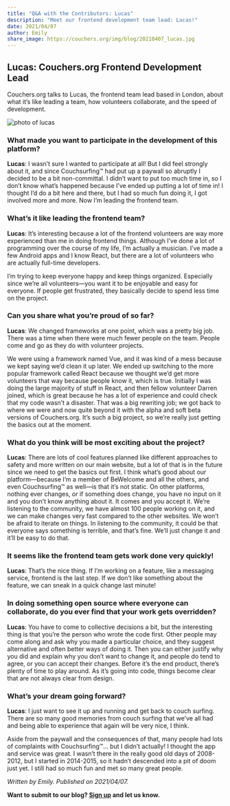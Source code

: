 ```yaml
---
title: "Q&A with the Contributors: Lucas"
description: "Meet our frontend development team lead: Lucas!"
date: 2021/04/07
author: Emily
share_image: https://couchers.org/img/blog/20210407_lucas.jpg
---
```


## Lucas: Couchers.org Frontend Development Lead

Couchers.org talks to Lucas, the frontend team lead based in London, about what it’s like leading a team, how volunteers collaborate, and the speed of development.

![photo of lucas](/img/blog/20210407_lucas.jpg)

### What made you want to participate in the development of this platform?

**Lucas**: I wasn’t sure I wanted to participate at all! But I did feel strongly about it, and since Couchsurfing™ had put up a paywall so abruptly I decided to be a bit non-committal. I didn’t want to put too much time in, so I don’t know what’s happened because I’ve ended up putting a lot of time in! I thought I’d do a bit here and there, but I had so much fun doing it, I got involved more and more. Now I’m leading the frontend team.

### What’s it like leading the frontend team?

**Lucas**: It’s interesting because a lot of the frontend volunteers are way more experienced than me in doing frontend things. Although I’ve done a lot of programming over the course of my life, I’m actually a musician. I’ve made a few Android apps and I know React, but there are a lot of volunteers who are actually full-time developers. 

I’m trying to keep everyone happy and keep things organized. Especially since we’re all volunteers—you want it to be enjoyable and easy for everyone. If people get frustrated, they basically decide to spend less time on the project.

### Can you share what you’re proud of so far?

**Lucas**: We changed frameworks at one point, which was a pretty big job. There was a time when there were much fewer people on the team. People come and go as they do with volunteer projects.

We were using a framework named Vue, and it was kind of a mess because we kept saying we’d clean it up later. We ended up switching to the more popular framework called React because we thought we’d get more volunteers that way because people know it, which is true. Initially I was doing the large majority of stuff in React, and then fellow volunteer Darren joined, which is great because he has a lot of experience and could check that my code wasn’t a disaster. That was a big rewriting job; we got back to where we were and now quite beyond it with the alpha and soft beta versions of Couchers.org. It’s such a big project, so we’re really just getting the basics out at the moment. 

### What do you think will be most exciting about the project?

**Lucas**: There are lots of cool features planned like different approaches to safety and more written on our main website, but a lot of that is in the future since we need to get the basics out first. I think what’s good about our platform—because I’m a member of BeWelcome and all the others, and even Couchsurfing™ as well—is that it’s not static. On other platforms, nothing ever changes, or if something does change, you have no input on it and you don’t know anything about it. It comes and you accept it. 
We’re listening to the community, we have almost 100 people working on it, and we can make changes very fast compared to the other websites. We won’t be afraid to iterate on things. In listening to the community, it could be that everyone says something is terrible, and that’s fine. We’ll just change it and it’ll be easy to do that.

### It seems like the frontend team gets work done very quickly!

**Lucas**: That’s the nice thing. If I’m working on a feature, like a messaging service, frontend is the last step. If we don’t like something about the feature, we can sneak in a quick change last minute!

### In doing something open source where everyone can collaborate, do you ever find that your work gets overridden?

**Lucas**: You have to come to collective decisions a bit, but the interesting thing is that you’re the person who wrote the code first. Other people may come along and ask why you made a particular choice, and they suggest alternative and often better ways of doing it. Then you can either justify why you did and explain why you don’t want to change it, and people do tend to agree, or you can accept their changes. Before it’s the end product, there’s plenty of time to play around. As it’s going into code, things become clear that are not always clear from design.

### What’s your dream going forward? 

**Lucas**: I just want to see it up and running and get back to couch surfing. There are so many good memories from couch surfing that we’ve all had and being able to experience that again will be very nice, I think. 

Aside from the paywall and the consequences of that, many people had lots of complaints with Couchsurfing™... but I didn’t actually! I thought the app and service was great. I wasn’t there in the really good old days of 2008-2012, but I started in 2014-2015, so it hadn’t descended into a pit of doom just yet. I still had so much fun and met so many great people. 


*Written by Emily. Published on 2021/04/07.*

**Want to submit to our blog? [Sign up](/signup) and let us know.**